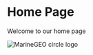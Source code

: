 # Home Page 

Welcome to our home page



![MarineGEO circle logo](../images/1.jpg "MarineGEO logo")